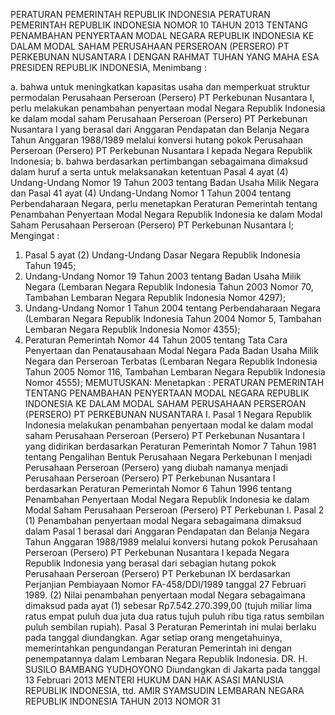  PERATURAN PEMERINTAH REPUBLIK INDONESIA PERATURAN PEMERINTAH REPUBLIK INDONESIA NOMOR 10 TAHUN 2013 TENTANG PENAMBAHAN PENYERTAAN MODAL NEGARA REPUBLIK INDONESIA KE DALAM MODAL SAHAM PERUSAHAAN PERSEROAN (PERSERO) PT PERKEBUNAN NUSANTARA I
DENGAN RAHMAT TUHAN YANG MAHA ESA PRESIDEN REPUBLIK INDONESIA,
Menimbang :

a. bahwa untuk meningkatkan kapasitas usaha dan memperkuat struktur permodalan Perusahaan Perseroan (Persero) PT Perkebunan Nusantara I, perlu melakukan penambahan penyertaan modal Negara Republik Indonesia ke dalam modal saham Perusahaan Perseroan (Persero) PT Perkebunan Nusantara I yang berasal dari Anggaran Pendapatan dan Belanja Negara Tahun Anggaran 1988/1989 melalui konversi hutang pokok Perusahaan Perseroan (Persero) PT Perkebunan Nusantara I kepada Negara Republik Indonesia;
b. bahwa berdasarkan pertimbangan sebagaimana dimaksud dalam huruf a serta untuk melaksanakan ketentuan Pasal 4 ayat (4) Undang-Undang Nomor 19 Tahun 2003 tentang Badan Usaha Milik Negara dan Pasal 41 ayat (4) Undang-Undang Nomor 1 Tahun 2004 tentang Perbendaharaan Negara, perlu menetapkan Peraturan Pemerintah tentang Penambahan Penyertaan Modal Negara Republik Indonesia ke dalam Modal Saham Perusahaan Perseroan (Persero) PT Perkebunan Nusantara I;
Mengingat :

1. Pasal 5 ayat (2) Undang-Undang Dasar Negara Republik Indonesia Tahun 1945;
2. Undang-Undang Nomor 19 Tahun 2003 tentang Badan Usaha Milik Negara (Lembaran Negara Republik Indonesia Tahun 2003 Nomor 70, Tambahan Lembaran Negara Republik Indonesia Nomor 4297);
3. Undang-Undang Nomor 1 Tahun 2004 tentang Perbendaharaan Negara (Lembaran Negara Republik Indonesia Tahun 2004 Nomor 5, Tambahan Lembaran Negara Republik Indonesia Nomor 4355);
4. Peraturan Pemerintah Nomor 44 Tahun 2005 tentang Tata Cara Penyertaan dan Penatausahaan Modal Negara Pada Badan Usaha Milik Negara dan Perseroan Terbatas (Lembaran Negara Republik Indonesia Tahun 2005 Nomor 116, Tambahan Lembaran Negara Republik Indonesia Nomor 4555);
MEMUTUSKAN:
 Menetapkan : PERATURAN PEMERINTAH TENTANG PENAMBAHAN PENYERTAAN MODAL NEGARA REPUBLIK INDONESIA KE DALAM MODAL SAHAM PERUSAHAAN PERSEROAN (PERSERO) PT PERKEBUNAN NUSANTARA I.
Pasal 1
Negara Republik Indonesia melakukan penambahan penyertaan modal ke dalam modal saham Perusahaan Perseroan (Persero) PT Perkebunan Nusantara I yang didirikan berdasarkan Peraturan Pemerintah Nomor 7 Tahun 1981 tentang Pengalihan Bentuk Perusahaan Negara Perkebunan I menjadi Perusahaan Perseroan (Persero) yang diubah namanya menjadi Perusahaan Perseroan (Persero) PT Perkebunan Nusantara I berdasarkan Peraturan Pemerintah Nomor 6 Tahun 1996 tentang Penambahan Penyertaan Modal Negara Republik Indonesia ke dalam Modal Saham Perusahaan Perseroan (Persero) PT Perkebunan I.
Pasal 2
(1) Penambahan penyertaan modal Negara sebagaimana dimaksud dalam Pasal 1 berasal dari Anggaran Pendapatan dan Belanja Negara Tahun Anggaran 1988/1989 melalui konversi hutang pokok Perusahaan Perseroan (Persero) PT Perkebunan Nusantara I kepada Negara Republik Indonesia yang berasal dari sebagian hutang pokok Perusahaan Perseroan (Persero) PT Perkebunan IX berdasarkan Perjanjian Pembiayaan Nomor FA-458/DDI/1989 tanggal 27 Februari 1989.
(2) Nilai penambahan penyertaan modal Negara sebagaimana dimaksud pada ayat (1) sebesar Rp7.542.270.399,00 (tujuh miliar lima ratus empat puluh dua juta dua ratus tujuh puluh ribu tiga ratus sembilan puluh sembilan rupiah).
Pasal 3
Peraturan Pemerintah ini mulai berlaku pada tanggal diundangkan.
Agar setiap orang mengetahuinya, memerintahkan pengundangan Peraturan Pemerintah ini dengan penempatannya dalam Lembaran Negara Republik Indonesia. DR. H. SUSILO BAMBANG YUDHOYONO Diundangkan di Jakarta pada tanggal 13 Februari 2013 MENTERI HUKUM DAN HAK ASASI MANUSIA REPUBLIK INDONESIA, ttd. AMIR SYAMSUDIN LEMBARAN NEGARA REPUBLIK INDONESIA TAHUN 2013 NOMOR 31